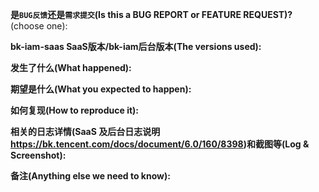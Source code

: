 <!--
感谢提交issue, 在提交前, 请回答下列的问题, 以便更高效地沟通.

另外, 可以先根据关键字搜索issue, 可能已经有其他用户提交过了.

如果是一个 bug反馈. 尽可能提供详细的信息, 否则我们可能无法帮助到你

如果是一个 需求提交, 请对需求进行详细描述.

Thanks for filing an issue! Before hitting the button, please answer these questions. It's helpful to search the existing GitHub issues first. It's likely that another user has already reported the issue you're facing, or it's a known issue that we're already aware of

If this is a BUG REPORT, please:
  - Fill in as much of the template below as you can.  If you leave out
    information, we can't help you as well.

If this is a FEATURE REQUEST, please:
  - Describe *in detail* the feature/behavior/change you'd like to see.
-->


**是`BUG反馈`还是`需求提交`(Is this a BUG REPORT or FEATURE REQUEST)?** (choose one):


**bk-iam-saas SaaS版本/bk-iam后台版本(The versions used):**


**发生了什么(What happened):**


**期望是什么(What you expected to happen):**


**如何复现(How to reproduce it):**


**相关的日志详情(SaaS 及后台日志说明 https://bk.tencent.com/docs/document/6.0/160/8398)和截图等(Log & Screenshot):**


**备注(Anything else we need to know):**
